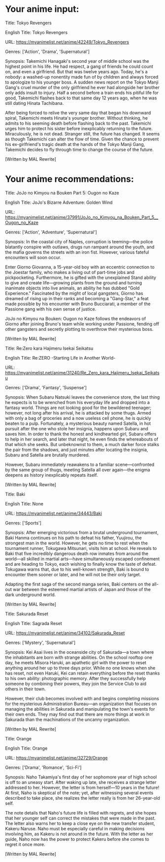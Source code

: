 
# Your anime input: 

Title: Tokyo Revengers

English Title: Tokyo Revengers

URL: https://myanimelist.net/anime/42249/Tokyo_Revengers

Genres: ['Action', 'Drama', 'Supernatural']

Synopsis: Takemichi Hanagaki's second year of middle school was the highest point in his life. He had respect, a gang of friends he could count on, and even a girlfriend. But that was twelve years ago. Today, he's a nobody: a washed-up nonentity made fun of by children and always forced to apologize to his younger boss. A sudden news report on the Tokyo Manji Gang's cruel murder of the only girlfriend he ever had alongside her brother only adds insult to injury. Half a second before a train ends his pitiful life for good, Takemichi flashes back to that same day 12 years ago, when he was still dating Hinata Tachibana.

After being forced to relive the very same day that began his downward spiral, Takemichi meets Hinata's younger brother. Without thinking, he admits to his seeming death before flashing back to the past. Takemichi urges him to protect his sister before inexplicably returning to the future. Miraculously, he is not dead. Stranger still, the future has changed. It seems as though Takemichi can alter the flow of time. Given the chance to prevent his ex-girlfriend's tragic death at the hands of the Tokyo Manji Gang, Takemichi decides to fly through time to change the course of the future.

[Written by MAL Rewrite]


# Your anime recommendations: 

Title: JoJo no Kimyou na Bouken Part 5: Ougon no Kaze

English Title: JoJo's Bizarre Adventure: Golden Wind

URL: https://myanimelist.net/anime/37991/JoJo_no_Kimyou_na_Bouken_Part_5__Ougon_no_Kaze

Genres: ['Action', 'Adventure', 'Supernatural']

Synopsis: In the coastal city of Naples, corruption is teeming—the police blatantly conspire with outlaws, drugs run rampant around the youth, and the mafia governs the streets with an iron fist. However, various fateful encounters will soon occur.

Enter Giorno Giovanna, a 15-year-old boy with an eccentric connection to the Joestar family, who makes a living out of part-time jobs and pickpocketing. Furthermore, he is gifted with the unexplained Stand ability to give and create life—growing plants from the ground and turning inanimate objects into live animals, an ability he has dubbed "Gold Experience." Fascinated by the might of local gangsters, Giorno has dreamed of rising up in their ranks and becoming a "Gang-Star," a feat made possible by his encounter with Bruno Bucciarati, a member of the Passione gang with his own sense of justice.

JoJo no Kimyou na Bouken: Ougon no Kaze follows the endeavors of Giorno after joining Bruno's team while working under Passione, fending off other gangsters and secretly plotting to overthrow their mysterious boss.

[Written by MAL Rewrite]


Title: Re:Zero kara Hajimeru Isekai Seikatsu

English Title: Re:ZERO -Starting Life in Another World-

URL: https://myanimelist.net/anime/31240/Re_Zero_kara_Hajimeru_Isekai_Seikatsu

Genres: ['Drama', 'Fantasy', 'Suspense']

Synopsis: When Subaru Natsuki leaves the convenience store, the last thing he expects is to be wrenched from his everyday life and dropped into a fantasy world. Things are not looking good for the bewildered teenager; however, not long after his arrival, he is attacked by some thugs. Armed with only a bag of groceries and a now useless cell phone, he is quickly beaten to a pulp. Fortunately, a mysterious beauty named Satella, in hot pursuit after the one who stole her insignia, happens upon Subaru and saves him. In order to thank the honest and kindhearted girl, Subaru offers to help in her search, and later that night, he even finds the whereabouts of that which she seeks. But unbeknownst to them, a much darker force stalks the pair from the shadows, and just minutes after locating the insignia, Subaru and Satella are brutally murdered.

However, Subaru immediately reawakens to a familiar scene—confronted by the same group of thugs, meeting Satella all over again—the enigma deepens as history inexplicably repeats itself.

[Written by MAL Rewrite]


Title: Baki

English Title: None

URL: https://myanimelist.net/anime/34443/Baki

Genres: ['Sports']

Synopsis: After emerging victorious from a brutal underground tournament, Baki Hanma continues on his path to defeat his father, Yuujirou, the strongest man in the world. However, he gets no time to rest when the tournament runner, Tokugawa Mitsunari, visits him at school. He reveals to Baki that five incredibly dangerous death row inmates from around the world—all skilled in martial arts—have simultaneously escaped confinement and are heading to Tokyo, each wishing to finally know the taste of defeat. Tokugawa warns that, due to his well-known strength, Baki is bound to encounter them sooner or later, and he will not be their only target.

Adapting the first saga of the second manga series, Baki centers on the all-out war between the esteemed martial artists of Japan and those of the dark underground world.

[Written by MAL Rewrite]


Title: Sakurada Reset

English Title: Sagrada Reset

URL: https://myanimelist.net/anime/34102/Sakurada_Reset

Genres: ['Mystery', 'Supernatural']

Synopsis: Kei Asai lives in the oceanside city of Sakurada—a town where the inhabitants are born with strange abilities. On the school rooftop one day, he meets Misora Haruki, an apathetic girl with the power to reset anything around her up to three days prior. While no one knows when she has reset, not even Haruki, Kei can retain everything before the reset thanks to his own ability: photographic memory. After they successfully help someone by combining their powers, they join the Service Club to aid others in their town.

However, their club becomes involved with and begins completing missions for the mysterious Administration Bureau—an organization that focuses on managing the abilities in Sakurada and manipulating the town's events for their own ends. They may find out that there are more things at work in Sakurada than the machinations of the uncanny organization.

[Written by MAL Rewrite]


Title: Orange

English Title: Orange

URL: https://myanimelist.net/anime/32729/Orange

Genres: ['Drama', 'Romance', 'Sci-Fi']

Synopsis: Naho Takamiya's first day of her sophomore year of high school is off to an uneasy start. After waking up late, she receives a strange letter addressed to her. However, the letter is from herself—10 years in the future! At first, Naho is skeptical of the note; yet, after witnessing several events described to take place, she realizes the letter really is from her 26-year-old self.

The note details that Naho's future life is filled with regrets, and she hopes that her younger self can correct the mistakes that were made in the past. The letter also warns her to keep a close eye on the new transfer student, Kakeru Naruse. Naho must be especially careful in making decisions involving him, as Kakeru is not around in the future. With the letter as her guide, Naho now has the power to protect Kakeru before she comes to regret it once more.

[Written by MAL Rewrite]


